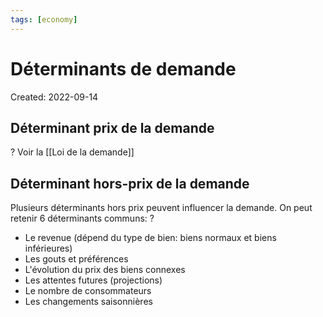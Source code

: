 ```yaml
---
tags: [economy] 
---
```

# Déterminants de demande
Created: 2022-09-14


## Déterminant prix de la demande 
?
Voir la [[Loi de la demande]]
<!--SR:!2022-09-17,3,250-->

## Déterminant hors-prix de la demande 
Plusieurs déterminants hors prix peuvent influencer la demande. On peut retenir 6 déterminants communs:
?
- Le revenue (dépend du type de bien: biens normaux et biens inférieures)
- Les gouts et préférences
- L'évolution du prix des biens connexes
- Les attentes futures (projections)
- Le nombre de consommateurs
- Les changements saisonnières
<!--SR:!2022-09-18,2,210-->



